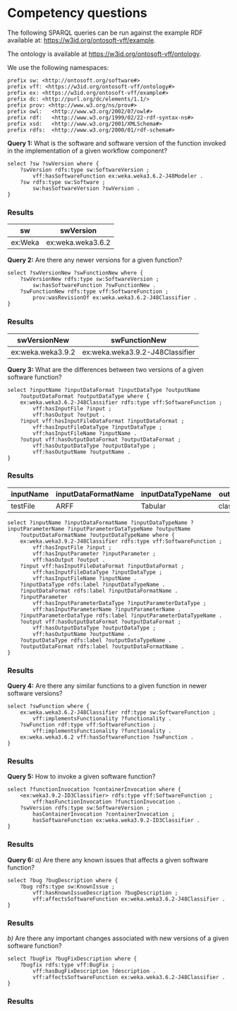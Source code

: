 # Competency questions

The following SPARQL queries can be run against the example RDF available at: <https://w3id.org/ontosoft-vff/example>. 

The ontology is available at <https://w3id.org/ontosoft-vff/ontology>.

We use the following namespaces:
```sparql
prefix sw: <http://ontosoft.org/software#>
prefix vff: <https://w3id.org/ontosoft-vff/ontology#>
prefix ex: <https://w3id.org/ontosoft-vff/example#>
prefix dc: <http://purl.org/dc/elements/1.1/> 
prefix prov: <http://www.w3.org/ns/prov#> 
prefix owl:   <http://www.w3.org/2002/07/owl#> 
prefix rdf:   <http://www.w3.org/1999/02/22-rdf-syntax-ns#> 
prefix xsd:   <http://www.w3.org/2001/XMLSchema#> 
prefix rdfs:  <http://www.w3.org/2000/01/rdf-schema#> 
```

**Query 1:** What is the software and software version of the function invoked in the implementation of a given workflow component?

```sparql
select ?sw ?swVersion where {
	?swVersion rdfs:type sw:SoftwareVersion ;
		vff:hasSoftwareFunction ex:weka.weka3.6.2-J48Modeler .
	?sw rdfs:type sw:Software ;
		sw:hasSoftwareVersion ?swVersion .
}
```

### Results
| sw | swVersion |
|----|-----------|
| ex:Weka | ex:weka.weka3.6.2 |

**Query 2:** Are there any newer versions for a given function?

```sparql
select ?swVersionNew ?swFunctionNew where {
	?swVersionNew rdfs:type sw:SoftwareVersion ;
		sw:hasSoftwareFunction ?swFunctionNew .
	?swFunctionNew rdfs:type vff:SoftwareFunction ;
		prov:wasRevisionOf ex:weka.weka3.6.2-J48Classifier .
}
```

### Results
| swVersionNew | swFunctionNew |
|--------------|---------------|
|ex:weka.weka3.9.2|ex:weka.weka3.9.2-J48Classifier|

**Query 3:** What are the differences between two versions of
a given software function?

```sparql
select ?inputName ?inputDataFormat ?inputDataType ?outputName
	?outputDataFormat ?outputDataType where {
	ex:weka.weka3.6.2-J48Classifier rdfs:type vff:SoftwareFunction ;
		vff:hasInputFile ?input ;
		vff:hasOutput ?output .
	?input vff:hasInputFileDataFormat ?inputDataFormat ;
		vff:hasInputFileDataType ?inputDataType ;
		vff:hasInputFileName ?inputName .
	?output vff:hasOutputDataFormat ?outputDataFormat ;
		vff:hasOutputDataType ?outputDataType ;
		vff:hasOutputName ?outputName .
}
```

### Results
| inputName | inputDataFormatName | inputDataTypeName  | outputName | outputDataFormatName | outputDataTypeName |
|-----------|-----------------|---------------|------------|------------------|----------------|
| testFile | ARFF | Tabular | classification | Java Object | Text |

```sparql
select ?inputName ?inputDataFormatName ?inputDataTypeName ?inputParameterName ?inputParameterDataTypeName ?outputName
	?outputDataFormatName ?outputDataTypeName where {
	ex:weka.weka3.9.2-J48Classifier rdfs:type vff:SoftwareFunction ;
		vff:hasInputFile ?input ;
        vff:hasInputParameter ?inputParameter ;
		vff:hasOutput ?output .
	?input vff:hasInputFileDataFormat ?inputDataFormat ;
		vff:hasInputFileDataType ?inputDataType ;
		vff:hasInputFileName ?inputName .
    ?inputDataType rdfs:label ?inputDataTypeName .
    ?inputDataFormat rdfs:label ?inputDataFormatName .
    ?inputParameter 
        vff:hasInputParameterDataType ?inputParameterDataType ;
		vff:hasInputParameterName ?inputParameterName .
    ?inputParameterDataType rdfs:label ?inputParameterDataTypeName .
	?output vff:hasOutputDataFormat ?outputDataFormat ;
		vff:hasOutputDataType ?outputDataType ;
		vff:hasOutputName ?outputName .
    ?outputDataType rdfs:label ?outputDataTypeName .
    ?outputDataFormat rdfs:label ?outputDataFormatName .
}
```

### Results



**Query 4:** Are there any similar functions to a given function in newer software versions?

```sparql
select ?swFunction where {
	ex:weka.weka3.6.2-J48Classifier rdf:type sw:SoftwareFunction ;
		vff:implementsFunctionality ?functionality .
	?swFunction rdf:type vff:SoftwareFunction ;
		vff:implementsFunctionality ?functionality .
	ex:weka.weka3.6.2 vff:hasSoftwareFunction ?swFunction .
}
```

### Results


**Query 5:** How to invoke a given software function?

```sparql
select ?functionInvocation ?containerInvocation where {
	<ex:weka3.9.2-ID3Classifier> rdfs:type vff:SoftwareFunction ;
		vff:hasFunctionInvocation ?functionInvocation .
	?swVersion rdfs:type sw:SoftwareVersion ;
		hasContainerInvocation ?containerInvocation ;
		hasSoftwareFunction ex:weka.weka3.9.2-ID3Classifier .
}
```

### Results



**Query 6:** 
*a)* Are there any known issues that affects a given
software function?

```sparql
select ?bug ?bugDescription where {
	?bug rdfs:type sw:KnownIssue ;
		vff:hasKnownIssueDescription ?bugDescription ;
		vff:affectsSoftwareFunction ex:weka.weka3.6.2-J48Classifier .
}
```

### Results


*b)* Are there any important changes associated with new
versions of a given software function?

```sparql
select ?bugFix ?bugFixDescription where {
	?bugfix rdfs:type vff:BugFix ;
		vff:hasBugFixDescription ?description .
		vff:affectsSoftwareFunction ex:weka.weka3.6.2-J48Classifier .
}
```

### Results
